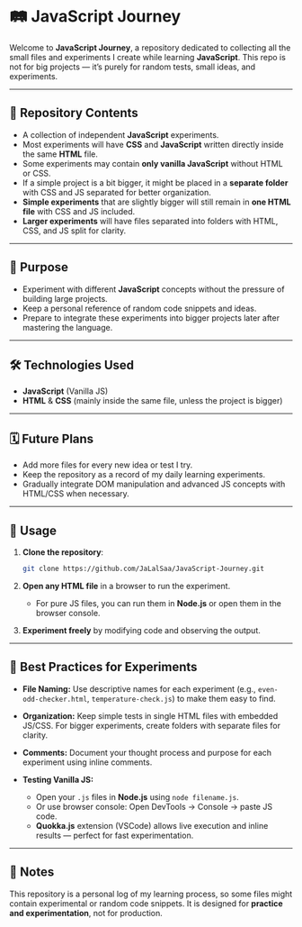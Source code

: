 # 🛤️ JavaScript Journey

Welcome to **JavaScript Journey**, a repository dedicated to collecting all the small files and experiments I create while learning **JavaScript**.
This repo is not for big projects — it’s purely for random tests, small ideas, and experiments.

---

## 📂 Repository Contents

* A collection of independent **JavaScript** experiments.
* Most experiments will have **CSS** and **JavaScript** written directly inside the same **HTML** file.
* Some experiments may contain **only vanilla JavaScript** without HTML or CSS.
* If a simple project is a bit bigger, it might be placed in a **separate folder** with CSS and JS separated for better organization.
* **Simple experiments** that are slightly bigger will still remain in **one HTML file** with CSS and JS included.
* **Larger experiments** will have files separated into folders with HTML, CSS, and JS split for clarity.

---

## 🎯 Purpose

* Experiment with different **JavaScript** concepts without the pressure of building large projects.
* Keep a personal reference of random code snippets and ideas.
* Prepare to integrate these experiments into bigger projects later after mastering the language.

---

## 🛠️ Technologies Used

* **JavaScript** (Vanilla JS)
* **HTML** & **CSS** (mainly inside the same file, unless the project is bigger)

---

## 🗓️ Future Plans

* Add more files for every new idea or test I try.
* Keep the repository as a record of my daily learning experiments.
* Gradually integrate DOM manipulation and advanced JS concepts with HTML/CSS when necessary.

---

## 🧪 Usage

1. **Clone the repository**:

   ```bash
   git clone https://github.com/JaLalSaa/JavaScript-Journey.git
   ```

2. **Open any HTML file** in a browser to run the experiment.

   * For pure JS files, you can run them in **Node.js** or open them in the browser console.

3. **Experiment freely** by modifying code and observing the output.

---

## 📝 Best Practices for Experiments

* **File Naming:** Use descriptive names for each experiment (e.g., `even-odd-checker.html`, `temperature-check.js`) to make them easy to find.
* **Organization:** Keep simple tests in single HTML files with embedded JS/CSS. For bigger experiments, create folders with separate files for clarity.
* **Comments:** Document your thought process and purpose for each experiment using inline comments.
* **Testing Vanilla JS:**

  * Open your `.js` files in **Node.js** using `node filename.js`.
  * Or use browser console: Open DevTools → Console → paste JS code.
  * **Quokka.js** extension (VSCode) allows live execution and inline results — perfect for fast experimentation.

---

## 📜 Notes

This repository is a personal log of my learning process, so some files might contain experimental or random code snippets.
It is designed for **practice and experimentation**, not for production.
